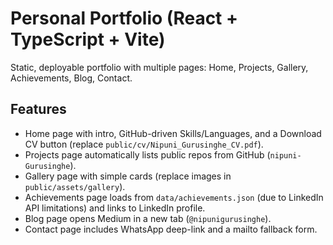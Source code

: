 # Personal Portfolio (React + TypeScript + Vite)

Static, deployable portfolio with multiple pages: Home, Projects, Gallery, Achievements, Blog, Contact.

## Features
- Home page with intro, GitHub-driven Skills/Languages, and a Download CV button (replace `public/cv/Nipuni_Gurusinghe_CV.pdf`).
- Projects page automatically lists public repos from GitHub (`nipuni-Gurusinghe`).
- Gallery page with simple cards (replace images in `public/assets/gallery`).
- Achievements page loads from `data/achievements.json` (due to LinkedIn API limitations) and links to LinkedIn profile.
- Blog page opens Medium in a new tab (`@nipunigurusinghe`).
- Contact page includes WhatsApp deep-link and a mailto fallback form.



